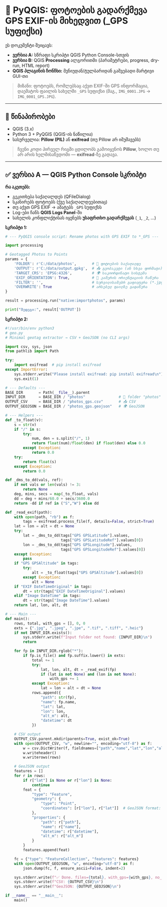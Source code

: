 # 📸 PyQGIS: ფოტოების გადარქმევა GPS EXIF-ის მიხედვით (_GPS სუფიქსი)  

ეს დოკუმენტი შეიცავს:
- **ვერსია A:** სწრაფი სკრიპტი QGIS Python Console-სთვის  
- **ვერსია B:** QGIS **Processing** ალგორითმი (პარამეტრები, progress, dry-run, HTML report)  
- **QGIS პლაგინის ჩონჩხი:** მენიუდან/ტულბარიდან გაშვებადი მარტივი GUI-თი  

> მიზანი: ფოტოებს, რომლებსაც აქვთ EXIF-ში GPS ინფორმაცია, დაემატოს ფაილის სახელში `_GPS` სუფიქსი (მაგ., `IMG_0001.JPG` → `IMG_0001_GPS.JPG`).

---

## 🔧 წინაპირობები  

- QGIS (3.x)  
- Python 3 + PyQGIS (QGIS-ის ნაწილია)  
- სასურველია: **Pillow (PIL)** ან **exifread** (თუ Pillow არ იმუშავებს)  

> ჩვენი კოდი პირველ რიგში ცდილობს გამოიყენოს **Pillow**, ხოლო თუ არ არის ხელმისაწვდომი — **exifread**-ზე გადავა.  

---

## ✅ ვერსია A — QGIS Python Console სკრიპტი  

**რა აკეთებს:**  
- გეკითხება საქაღალდეს (QFileDialog)  
- სკანირებს ფოტოებს (ქვე საქაღალდეებითაც)  
- თუ აქვთ GPS EXIF → ამატებს `_GPS` სუფიქსს  
- Log-ები ჩანს **QGIS Logs Panel**-ში  
- სახელის კონფლიქტისას იყენებს **უსაფრთხო გადარქმევას** (`_1`, `_2`, …)  

**სკრიპტი 1:**  
```python
# --- PyQGIS console script: Rename photos with GPS EXIF to *_GPS ---

import processing

# Geotagged Photos to Points
params = {
    'FOLDER': r'C:/data/photos',       # 📂 ფოტოების საქაღალდე
    'OUTPUT': r'C:/data/output.gpkg',  # 📤 გეოპაკეტი (ან სხვა ფორმატი)
    'TARGET_CRS': 'EPSG:4326',         # 🌍 საკოორდინატო სისტემა
    'EXIF_ORIENTATION': True,          # 📸 კამერის ორიენტაციის ჩაწერა
    'FILTER': '',                      # სურვილისამებრ გაფილტვრა (*.jpg)
    'OVERWRITE': True                  # არსებულ ფაილზე გადაწერა
}

result = processing.run("native:importphotos", params)

print("შედეგი:", result['OUTPUT'])

```

**სკრიპტი 2:**  

```python
#!/usr/bin/env python3
# geo.py
# Minimal geotag extractor → CSV + GeoJSON (no CLI args)

import csv, sys, json
from pathlib import Path

try:
    import exifread  # pip install exifread
except ImportError:
    sys.stderr.write("Please install exifread: pip install exifread\n")
    sys.exit(1)

# --- Defaults ---
BASE_DIR       = Path(__file__).parent
INPUT_DIR      = BASE_DIR / "photos"               # 📂 folder "photos" next to script
OUTPUT_CSV     = BASE_DIR / "photos_gps.csv"       # 📤 CSV
OUTPUT_GEOJSON = BASE_DIR / "photos_gps.geojson"   # 🌍 GeoJSON

# --- Helpers ---
def _to_float(v):
    s = str(v)
    if "/" in s:
        try:
            num, den = s.split("/", 1)
            return float(num)/float(den) if float(den) else 0.0
        except Exception:
            return 0.0
    try:
        return float(s)
    except Exception:
        return 0.0

def _dms_to_dd(vals, ref):
    if not vals or len(vals) != 3:
        return None
    deg, mins, secs = map(_to_float, vals)
    dd = deg + mins/60.0 + secs/3600.0
    return -dd if ref in ("S","W") else dd

def _read_exif(path):
    with open(path, "rb") as f:
        tags = exifread.process_file(f, details=False, strict=True)
    lat = lon = alt = dt = None
    try:
        lat = _dms_to_dd(tags["GPS GPSLatitude"].values,
                         tags["GPS GPSLatitudeRef"].values[0])
        lon = _dms_to_dd(tags["GPS GPSLongitude"].values,
                         tags["GPS GPSLongitudeRef"].values[0])
    except Exception:
        pass
    if "GPS GPSAltitude" in tags:
        try:
            alt = _to_float(tags["GPS GPSAltitude"].values[0])
        except Exception:
            alt = None
    if "EXIF DateTimeOriginal" in tags:
        dt = str(tags["EXIF DateTimeOriginal"].values)
    elif "Image DateTime" in tags:
        dt = str(tags["Image DateTime"].values)
    return lat, lon, alt, dt

# --- Main ---
def main():
    rows, total, with_gps = [], 0, 0
    exts = {".jpg", ".jpeg", ".jpe", ".tif", ".tiff", ".heic"}
    if not INPUT_DIR.exists():
        sys.stderr.write(f"Input folder not found: {INPUT_DIR}\n")
        return

    for fp in INPUT_DIR.rglob("*"):
        if fp.is_file() and fp.suffix.lower() in exts:
            total += 1
            try:
                lat, lon, alt, dt = _read_exif(fp)
                if (lat is not None) and (lon is not None):
                    with_gps += 1
            except Exception:
                lat = lon = alt = dt = None
            rows.append({
                "path": str(fp),
                "name": fp.name,
                "lat": lat,
                "lon": lon,
                "alt_m": alt,
                "datetime": dt
            })

    # CSV output
    OUTPUT_CSV.parent.mkdir(parents=True, exist_ok=True)
    with open(OUTPUT_CSV, "w", newline="", encoding="utf-8") as f:
        w = csv.DictWriter(f, fieldnames=["path","name","lat","lon","alt_m","datetime"])
        w.writeheader()
        w.writerows(rows)

    # GeoJSON output
    features = []
    for r in rows:
        if r["lat"] is None or r["lon"] is None:
            continue
        feat = {
            "type": "Feature",
            "geometry": {
                "type": "Point",
                "coordinates": [r["lon"], r["lat"]]  # GeoJSON format: [lon, lat]
            },
            "properties": {
                "path": r["path"],
                "name": r["name"],
                "datetime": r["datetime"],
                "alt_m": r["alt_m"]
            }
        }
        features.append(feat)

    fc = {"type": "FeatureCollection", "features": features}
    with open(OUTPUT_GEOJSON, "w", encoding="utf-8") as f:
        json.dump(fc, f, ensure_ascii=False, indent=2)

    sys.stderr.write(f"✅ Done. files={total}, with_gps={with_gps}, no_gps={total-with_gps}\n")
    sys.stderr.write(f"CSV: {OUTPUT_CSV}\n")
    sys.stderr.write(f"GeoJSON: {OUTPUT_GEOJSON}\n")

if __name__ == "__main__":
    main()


```

